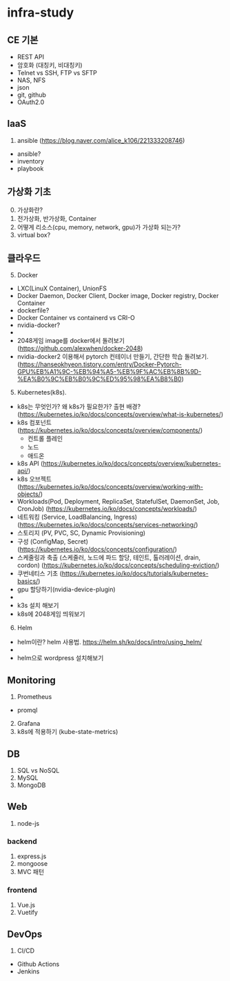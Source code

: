 # infra-study

## CE 기본
- REST API
- 암호화 (대칭키, 비대칭키) 
- Telnet vs SSH, FTP vs SFTP
- NAS, NFS
- json
- git, github
- OAuth2.0

## IaaS
1. ansible (https://blog.naver.com/alice_k106/221333208746)
  - ansible?
  - inventory
  - playbook

## 가상화 기초
0. 가상화란?
1. 전가상화, 반가상화, Container
2. 어떻게 리소스(cpu, memory, network, gpu)가 가상화 되는가?
3. virtual box?

## 클라우드
5. Docker
  - LXC(LinuX Container), UnionFS
  - Docker Daemon, Docker Client, Docker image, Docker registry, Docker Container
  - dockerfile?
  - Docker Container vs containerd vs CRI-O
  - nvidia-docker?
  -
  - 2048게임 image를 docker에서 돌려보기 (https://github.com/alexwhen/docker-2048)
  - nvidia-docker2 이용해서 pytorch 컨테이너 만들기, 간단한 학습 돌려보기. (https://hanseokhyeon.tistory.com/entry/Docker-Pytorch-GPU%EB%A1%9C-%EB%94%A5-%EB%9F%AC%EB%8B%9D-%EA%B0%9C%EB%B0%9C%ED%95%98%EA%B8%B0)
5.  Kubernetes(k8s).
  - k8s는 무엇인가? 왜 k8s가 필요한가? 출현 배경? (https://kubernetes.io/ko/docs/concepts/overview/what-is-kubernetes/)
  - k8s 컴포넌트 (https://kubernetes.io/ko/docs/concepts/overview/components/)
    - 컨트롤 플레인
    - 노드
    - 애드온
  - k8s API (https://kubernetes.io/ko/docs/concepts/overview/kubernetes-api/)
  - k8s 오브젝트 (https://kubernetes.io/ko/docs/concepts/overview/working-with-objects/) 
  - Workloads(Pod, Deployment, ReplicaSet, StatefulSet, DaemonSet, Job, CronJob) (https://kubernetes.io/ko/docs/concepts/workloads/)
  - 네트워킹 (Service, LoadBalancing, Ingress) (https://kubernetes.io/ko/docs/concepts/services-networking/)
  - 스토리지 (PV, PVC, SC, Dynamic Provisioning)
  - 구성 (ConfigMap, Secret) (https://kubernetes.io/ko/docs/concepts/configuration/)
  - 스케줄링과 축출 (스케줄러, 노드에 파드 할당, 테인트, 톨러레이션, drain, cordon) (https://kubernetes.io/ko/docs/concepts/scheduling-eviction/)
  - 쿠번네티스 기초 (https://kubernetes.io/ko/docs/tutorials/kubernetes-basics/)
  - gpu 할당하기(nvidia-device-plugin)
  -
  - k3s 설치 해보기
  - k8s에 2048게임 띄워보기
6. Helm
  - helm이란? helm 사용법. https://helm.sh/ko/docs/intro/using_helm/
  -
  - helm으로 wordpress 설치해보기

## Monitoring
1. Prometheus
  - promql 
2. Grafana
3. k8s에 적용하기 (kube-state-metrics)

## DB
1. SQL vs NoSQL
2. MySQL
3. MongoDB

## Web
1. node-js
### backend
1. express.js
2. mongoose
3. MVC 패턴
### frontend
1. Vue.js
2. Vuetify

## DevOps
1. CI/CD
  - Github Actions
  - Jenkins
